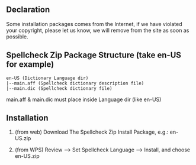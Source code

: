## Declaration

Some installation packages comes from the Internet, if we have violated your copyright, please let us know, we will remove from the site as soon as possible.


## Spellcheck Zip Package Structure (take en-US for example)

    en-US (Dictionary Language dir)
    |--main.aff (Spellcheck dictionary description file)
    |--main.dic (Spellcheck dictionary file)

main.aff & main.dic must place inside Language dir (like en-US)



## Installation

1) (from web) Download The Spellcheck Zip Install Package, e.g.: en-US.zip

2) (from WPS) Review --> Set Spellcheck Language --> Install, and choose en-US.zip
